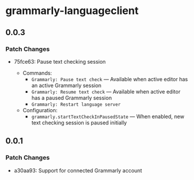 # grammarly-languageclient

## 0.0.3

### Patch Changes

- 75fce63: Pause text checking session

  - Commands:
    - `Grammarly: Pause text check` — Available when active editor has an active Grammarly session
    - `Grammarly: Resume text check` — Available when active editor has a paused Grammarly session
    - `Grammarly: Restart language server`
  - Configuration:
    - `grammarly.startTextCheckInPausedState` — When enabled, new text checking session is paused initially

## 0.0.1

### Patch Changes

- a30aa93: Support for connected Grammarly account
